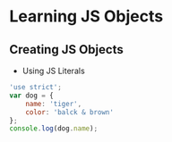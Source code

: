 # Learning JS Objects

## Creating JS Objects
*   Using JS Literals
```javascript
'use strict';
var dog = {
    name: 'tiger',
    color: 'balck & brown'
};
console.log(dog.name);
```